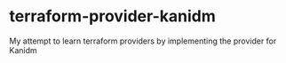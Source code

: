 # terraform-provider-kanidm
My attempt to learn terraform providers by implementing the provider for Kanidm
